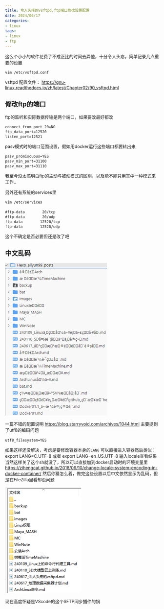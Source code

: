```yaml
---
title: 令人头疼的vsftpd,ftp端口修改设置配置
date: 2024/06/17
categories:
- linux
tags:
- linux
- ftp
---
```

这么个小小的软件花费了不成正比的时间去弄他，十分令人头疼，简单记录几点重要的设置

```
vim /etc/vsftpd.conf
```
vsftpd 配置文件：
https://gnu-linux.readthedocs.io/zh/latest/Chapter02/90_vsftpd.html

## 修改ftp的端口

ftp的监听和实际数据传输是两个端口，如果要改最好都改
```
connect_from_port_20=NO
ftp_data_port=12520
listen_port=12521
```

pasv模式时的端口范围设置，假如用docker运行这些端口都要转出来

```
pasv_promiscuous=YES
pasv_min_port=31100
pasv_max_port=31110
```
我至今没太搞明白ftp的主动与被动模式的区别，以及能不能只用其中一种模式来工作..

另外还有系统的services里
```
vim /etc/services

#ftp-data        20/tcp
#ftp-data        20/udp
ftp-data        12520/tcp
ftp-data        12520/udp
```
这个不确定是否必要但还是改了吧

## 中文乱码
![](images/20240617155755.png)

一篇不错的配置说明
https://blog.starryvoid.com/archives/1044.html
主要提到了utf8的编码问题

`utf8_filesystem=YES`

如果这样还没解决，考虑是要修改容器本身的`LANG`
可以直接进入容器然后类似：
export LANG=C.UTF-8
或者
export LANG=en_US.UTF-8
输入locale查看结果
当然这样关了这个sh就没了，所以可以直接加到docker启动时的环境变量里
https://zihengcat.github.io/2018/09/10/change-locale-system-encoding-in-docker-container/
然后你猜怎么着，做完这些设置以后中文依然显示为乱码，但是在FileZilla里看却没问题

![](images/20240618170337.png)

现在高度怀疑是VScode的这个SFTP同步插件的锅
